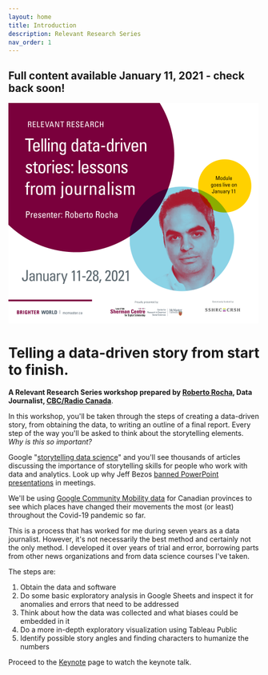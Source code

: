 ```yaml
---
layout: home
title: Introduction
description: Relevant Research Series
nav_order: 1
---
```


<!-- Edit the content below for the workshop in question. Once you're ready to publish, remove the comment characters e.g. "<!--" at the start and end -->
## Full content available January 11, 2021 - check back soon!
<img src="assets/img/RelevantResearchEmailImage_v2.png" alt="Workshop title image with headshot of Roberto Rocha" width="500">

# Telling a data-driven story from start to finish.
**A Relevant Research Series workshop prepared by [Roberto Rocha](https://robertorocha.info/), Data Journalist, [CBC/Radio Canada](https://www.cbc.ca/news/canada/montreal/roberto-rocha-1.3527929)**.

In this workshop, you'll be taken through the steps of creating a data-driven story, from obtaining the data, to writing an outline of a final report. Every step of the way you'll be asked to think about the storytelling elements.  
*Why is this so important?*

Google "[storytelling data science](https://www.google.com/search?q=storytelling+data+science)" and you'll see thousands of articles discussing the importance of storytelling skills for people who work with data and analytics. Look up why Jeff Bezos [banned PowerPoint presentations](https://www.inc.com/carmine-gallo/jeff-bezos-bans-powerpoint-in-meetings-his-replacement-is-brilliant.html) in meetings.

We'll be using [Google Community Mobility data](https://www.google.com/covid19/mobility/) for Canadian provinces to see which places have changed their movements the most (or least) throughout the Covid-19 pandemic so far.

This is a process that has worked for me during seven years as a data journalist. However, it's not necessarily the best method and certainly not the only method. I developed it over years of trial and error, borrowing parts from other news organizations and from data science courses I've taken.

The steps are:

1. Obtain the data and software 
2. Do some basic exploratory analysis in Google Sheets and inspect it for anomalies and errors that need to be addressed
3. Think about how the data was collected and what biases could be embedded in it
4. Do a more in-depth exploratory visualization using Tableau Public
5. Identify possible story angles and finding characters to humanize the numbers


Proceed to the [Keynote](keynote) page to watch the keynote talk.
